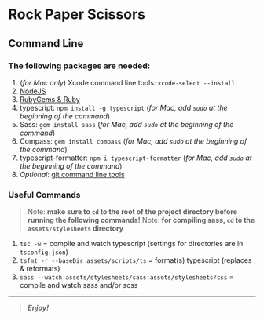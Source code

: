 [//]: # (Start README.md file)

Rock Paper Scissors
===================

Command Line
------------

### The following packages are needed:

1. (*for Mac only*) Xcode command line tools: `xcode-select --install`
2. [NodeJS](https://nodejs.org/en/)
3. [RubyGems & Ruby](https://www.ruby-lang.org/en/downloads/)
4. typescript: `npm install -g typescript` (_for Mac, add `sudo` at the beginning of the command_)
5. Sass: `gem install sass` (_for Mac, add `sudo` at the beginning of the command_)
5. Compass: `gem install compass` (_for Mac, add `sudo` at the beginning of the command_)
6. typescript-formatter: `npm i typescript-formatter` (_for Mac, add `sudo` at the beginning of the command_)
7. _Optional_: [git command line tools](https://git-scm.com/downloads/)

### Useful Commands

> Note: **make sure to `cd` to the root of the project directory before running the following commands!**
> Note: **for compiling sass, `cd` to the `assets/stylesheets` directory**

1. `tsc -w` = compile and watch typescript (settings for directories are in `tsconfig.json`)
2. `tsfmt -r --baseDir assets/scripts/ts` = format(s) typescript (replaces & reformats)
3. `sass --watch assets/stylesheets/sass:assets/stylesheets/css` = compile and watch sass and/or scss

--------

> **_Enjoy!_**

[//]: # "End README.md file"
